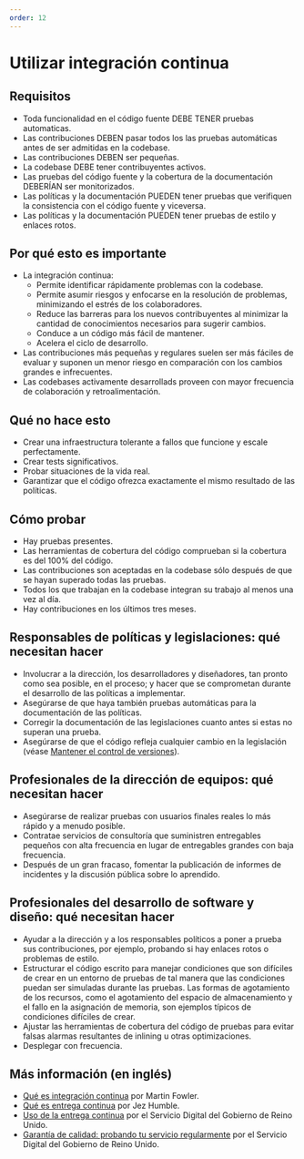 ```yaml
---
order: 12
---
```


# Utilizar integración continua

## Requisitos

* Toda funcionalidad en el código fuente DEBE TENER pruebas automaticas.
* Las contribuciones DEBEN pasar todos los las pruebas automáticas antes de ser admitidas en la codebase.
* Las contribuciones DEBEN ser pequeñas.
* La codebase DEBE tener contribuyentes activos.
* Las pruebas del código fuente y la cobertura de la documentación DEBERÍAN ser monitorizados.
* Las políticas y la documentación PUEDEN tener pruebas que verifiquen la consistencia con el código fuente y viceversa.
* Las políticas y la documentación PUEDEN tener pruebas de estilo y enlaces rotos.

## Por qué esto es importante

* La integración continua:
  * Permite identificar rápidamente problemas con la codebase.
  * Permite asumir riesgos y enfocarse en la resolución de problemas, minimizando el estrés de los colaboradores.
  * Reduce las barreras para los nuevos contribuyentes al minimizar la cantidad de conocimientos necesarios para sugerir cambios.
  * Conduce a un código más fácil de mantener.
  * Acelera el ciclo de desarrollo.
* Las contribuciones más pequeñas y regulares suelen ser más fáciles de evaluar y suponen un menor riesgo en comparación con los cambios grandes e infrecuentes.
* Las codebases activamente desarrollads proveen con mayor frecuencia de colaboración y retroalimentación.

## Qué no hace esto

* Crear una infraestructura tolerante a fallos que funcione y escale perfectamente.
* Crear tests significativos.
* Probar situaciones de la vida real.
* Garantizar que el código ofrezca exactamente el mismo resultado de las políticas.

## Cómo probar

* Hay pruebas presentes.
* Las herramientas de cobertura del código comprueban si la cobertura es del 100% del código.
* Las contribuciones son aceptadas en la codebase sólo después de que se hayan superado todas las pruebas.
* Todos los que trabajan en la codebase integran su trabajo al menos una vez al día.
* Hay contribuciones en los últimos tres meses.

## Responsables de políticas y legislaciones: qué necesitan hacer

* Involucrar a la dirección, los desarrolladores y diseñadores, tan pronto como sea posible, en el proceso; y hacer que se comprometan durante el desarrollo de las políticas a implementar.
* Asegúrarse de que haya también pruebas automáticas para la documentación de las políticas.
* Corregir la documentación de las legislaciones cuanto antes si estas no superan una prueba.
* Asegúrarse de que el código refleja cualquier cambio en la legislación (véase [Mantener el control de versiones](version-control-and-history.md)).

## Profesionales de la dirección de equipos: qué necesitan hacer

* Asegúrarse de realizar pruebas con usuarios finales reales lo más rápido y a menudo posible.
* Contratae servicios de consultoría que suministren entregables pequeños con alta frecuencia en lugar de entregables grandes con baja frecuencia.
* Después de un gran fracaso, fomentar la publicación de informes de incidentes y la discusión pública sobre lo aprendido.

## Profesionales del desarrollo de software y diseño: qué necesitan hacer

* Ayudar a la dirección y a los responsables políticos a poner a prueba sus contribuciones, por ejemplo, probando si hay enlaces rotos o problemas de estilo.
* Estructurar el código escrito para manejar condiciones que son difíciles de crear en un entorno de pruebas de tal manera que las condiciones puedan ser simuladas durante las pruebas. Las formas de agotamiento de los recursos, como el agotamiento del espacio de almacenamiento y el fallo en la asignación de memoria, son ejemplos típicos de condiciones difíciles de crear.
* Ajustar las herramientas de cobertura del código de pruebas para evitar falsas alarmas resultantes de inlining u otras optimizaciones.
* Desplegar con frecuencia.

## Más información (en inglés)

* [Qué es integración continua](https://www.martinfowler.com/articles/continuousIntegration.html) por Martin Fowler.
* [Qué es entrega continua](https://www.continuousdelivery.com/) por Jez Humble.
* [Uso de la entrega continua](https://gds-way.cloudapps.digital/standards/continuous-delivery.html) por el Servicio Digital del Gobierno de Reino Unido.
* [Garantía de calidad: probando tu servicio regularmente](https://www.gov.uk/service-manual/technology/quality-assurance-testing-your-service-regularly) por el Servicio Digital del Gobierno de Reino Unido.
